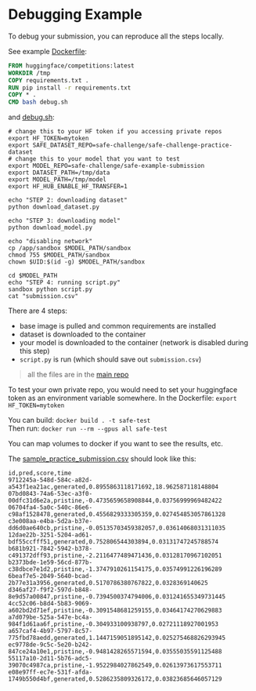# Debugging Example

To debug your submission, you can reproduce all the steps locally.

See example [Dockerfile](Dockerfile):

```Dockerfile
FROM huggingface/competitions:latest
WORKDIR /tmp
COPY requirements.txt .
RUN pip install -r requirements.txt
COPY * .
CMD bash debug.sh
```

and [debug.sh](debug.sh):

```shell
# change this to your HF token if you accessing private repos
export HF_TOKEN=mytoken 
export SAFE_DATASET_REPO=safe-challenge/safe-challenge-practice-dataset
# change this to your model that you want to test
export MODEL_REPO=safe-challenge/safe-example-submission
export DATASET_PATH=/tmp/data
export MODEL_PATH=/tmp/model
export HF_HUB_ENABLE_HF_TRANSFER=1

echo "STEP 2: downloading dataset"
python download_dataset.py

echo "STEP 3: downloading model"
python download_model.py

echo "disabling network"
cp /app/sandbox $MODEL_PATH/sandbox
chmod 755 $MODEL_PATH/sandbox
chown $UID:$(id -g) $MODEL_PATH/sandbox

cd $MODEL_PATH
echo "STEP 4: running script.py"
sandbox python script.py
cat "submission.csv"
```

There are 4 steps:
- base image is pulled and common requirements are installed
- dataset is downloaded to the container 
- your model is downloaded to the container (network is disabled during this step)
- `script.py` is run (which should save out `submission.csv`)

> all the files are in the [main repo](https://github.com/stresearch/SAFE/)

To test your own private repo, you would need to set your huggingface token as an environment variable somewhere. In the Dockerfile: `export HF_TOKEN=mytoken`

You can build: `docker build . -t safe-test`  
Then run: `docker run --rm --gpus all safe-test`   

You can map volumes to docker if you want to see the results, etc.

The [sample_practice_submission.csv](sample_practice_submission.csv) should look like this:
```csv
id,pred,score,time
9712245a-548d-584c-a82d-a543f1ea21ac,generated,0.8955863118171692,18.962587118148804
07bd0843-74a6-53ec-a3f0-00dfc31d6e2a,pristine,-0.4735659658908844,0.03756999969482422
06704fa4-5a0c-540c-86e6-c98af1528478,generated,0.4556829333305359,0.027454853057861328
c3e008aa-e4ba-5d2a-b37e-dd6d0ae640cb,pristine,-0.05135703459382057,0.03614068031311035
12dae22b-3251-5204-ad61-bdf55ccfff51,generated,0.752806544303894,0.03131747245788574
b681b921-7842-5942-b378-c491372dff93,pristine,-2.2116477489471436,0.03128170967102051
b2373bde-1e59-56cd-877b-c38dbce7e1d2,pristine,-1.3747910261154175,0.03574991226196289
6beaf7e5-2049-5640-bcad-2b77e31a3956,generated,0.5170786380767822,0.0328369140625
d346af27-f9f2-597d-b848-8e9d57a00847,pristine,-0.7394500374794006,0.031241655349731445
4cc52c06-b8d4-5b83-9069-a602bd2d71ef,pristine,-0.3091548681259155,0.03464174270629883
a7d079be-525a-547e-bc4a-984f1d61aa6f,pristine,-0.304933100938797,0.02721118927001953
a657caf4-4b97-5797-8c57-775fbd78aedd,generated,1.1447159051895142,0.025275468826293945
ec9778de-9c5c-5e20-b242-847ce24a10e1,pristine,-0.9481428265571594,0.03555035591125488
55117a10-2d11-5b76-adc5-39070c4987ca,pristine,-1.9522984027862549,0.02613973617553711
e08e97ff-ec7e-531f-afda-1749b550d4bf,generated,0.5286235809326172,0.03823685646057129
```



